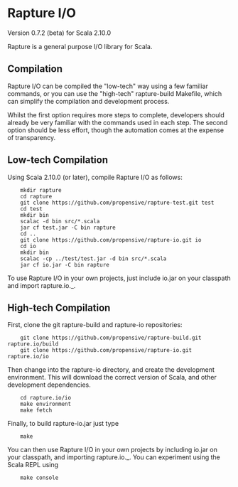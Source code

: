Rapture I/O
===========

Version 0.7.2 (beta) for Scala 2.10.0

Rapture is a general purpose I/O library for Scala.

Compilation
-----------

Rapture I/O can be compiled the "low-tech" way using a few familiar commands, or
you can use the "high-tech" rapture-build Makefile, which can simplify the
compilation and development process.

Whilst the first option requires more steps to complete, developers should
already be very familiar with the commands used in each step.  The second option
should be less effort, though the automation comes at the expense of
transparency.


Low-tech Compilation
--------------------

Using Scala 2.10.0 (or later), compile Rapture I/O as follows:

        mkdir rapture
        cd rapture
        git clone https://github.com/propensive/rapture-test.git test
        cd test
        mkdir bin
        scalac -d bin src/*.scala
        jar cf test.jar -C bin rapture
        cd ..
        git clone https://github.com/propensive/rapture-io.git io
        cd io
        mkdir bin
        scalac -cp ../test/test.jar -d bin src/*.scala
        jar cf io.jar -C bin rapture

To use Rapture I/O in your own projects, just include io.jar on your classpath
and import rapture.io._.


High-tech Compilation
---------------------

First, clone the git rapture-build and rapture-io repositories:

        git clone https://github.com/propensive/rapture-build.git rapture.io/build
        git clone https://github.com/propensive/rapture-io.git rapture.io/io

Then change into the rapture-io directory, and create the development
environment.  This will download the correct version of Scala, and other
development dependencies.

        cd rapture.io/io
        make environment
        make fetch

Finally, to build rapture-io.jar just type

        make

You can then use Rapture I/O in your own projects by including io.jar on your
classpath, and importing rapture.io._.  You can experiment using the Scala REPL
using

        make console


